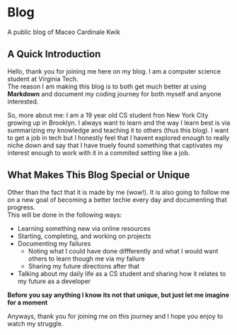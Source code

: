 # Blog
A public blog of Maceo Cardinale Kwik

## A Quick Introduction
Hello, thank you for joining me here on my blog. I am a computer science student at Virginia Tech.  
The reason I am making this blog is to both get much better at using **Markdown** and document my coding journey for both myself and anyone interested.

So, more about me: I am a 19 year old CS student fron New York City growing up in Brooklyn. I always want to learn and the way I learn best is via summarizing my knowledge and teaching it to others (thus this blog). I want to get a job in tech but I honestly feel that I havent explored enough to really niche down and say that I have truely found something that captivates my interest enough to work with it in a commited setting like a job.

## What Makes This Blog Special or Unique
Other than the fact that it is made by me (wow!). It is also going to follow me on a new goal of becoming a better techie every day and documenting that progress.  
This will be done in the following ways:
* Learning something new via online resources
* Starting, completing, and working on projects
* Documenting my failures
  * Noting what I could have done diffferently and what I would want others to learn though me via my failure
  * Sharing my future directions after that
* Talking about my daily life as a CS student and sharing how it relates to my future as a developer

**Before you say anything I know its not that unique, but just let me imagine for a moment**

Anyways, thank you for joining me on this journey and I hope you enjoy to watch my struggle.
